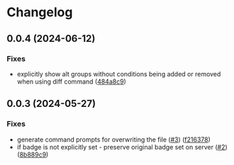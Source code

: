 # Changelog
## 0.0.4 (2024-06-12)


### Fixes

* explicitly show alt groups without conditions being added or removed when using diff command ([484a8c9](https://github.com/suXinjke/cruncheevos/commit/484a8c9abbc7a6abb06293ba8e2f75efe392a17a))

## 0.0.3 (2024-05-27)


### Fixes

* generate command prompts for overwriting the file ([#3](https://github.com/suXinjke/cruncheevos/issues/3)) ([f216378](https://github.com/suXinjke/cruncheevos/commit/f2163788372c4279f606ed4943d92170405e9454))
* if badge is not explicitly set - preserve original badge set on server ([#2](https://github.com/suXinjke/cruncheevos/issues/2)) ([8b889c9](https://github.com/suXinjke/cruncheevos/commit/8b889c977634caa0ba92a471c905c93b712bf957))
